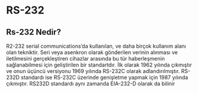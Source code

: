 # RS-232
## Rs-232 Nedir?
R2-232 serial communications’da kullanılan, ve daha birçok kullanım alanı olan tekniktir. Seri veya asenkron olarak gönderilen verinin alınması ve iletilmesini gerçekleştiren cihazlar arasında bu tür haberleşmenin sağlanabilmesi için geliştirilen bir standartdır. İlk olarak 1962 yılında çıkmıştır ve onun üçüncü versiyonu 1969 yılında RS-232C olarak adlandırılmıştır. RS-232D standardı ise RS-232C üzerinde genişletme yapmak için 1987 yılında çıkmıştır. RS232D standardı aynı zamanda EIA-232-D olarak da bilinir
